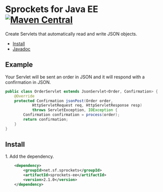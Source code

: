Sprockets for Java EE [![Maven Central][2]][3]
==============================================

Create Servlets that automatically read and write JSON objects.

* [Install](#install)
* [Javadoc][1]

Example
-------

Your Servlet will be sent an order in JSON and it will respond with a confirmation in JSON.

```java
public class OrderServlet extends JsonServlet<Order, Confirmation> {
    @Override
    protected Confirmation jsonPost(Order order,
            HttpServletRequest req, HttpServletResponse resp)
            throws ServletException, IOException {
        Confirmation confirmation = process(order);
        return confirmation;
    }
}
```

Install
-------

1\. Add the dependency.

```xml
	<dependency>
		<groupId>net.sf.sprockets</groupId>
		<artifactId>sprockets-ee</artifactId>
		<version>2.1.0</version>
	</dependency>
```

[1]: https://pushbit.github.io/sprockets-ee/apidocs/
[2]: https://img.shields.io/maven-central/v/net.sf.sprockets/sprockets-ee.svg
[3]: https://search.maven.org/#search|ga|1|g%3Anet.sf.sprockets%20a%3Asprockets-ee
